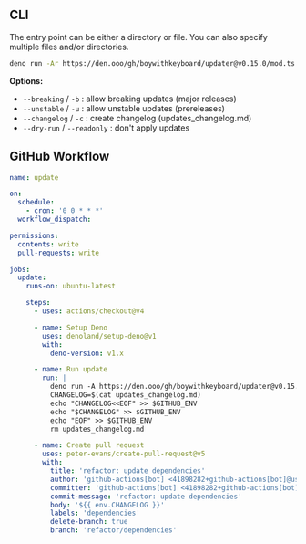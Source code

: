 ## CLI

The entry point can be either a directory or file. You can also specify multiple
files and/or directories.

```bash
deno run -Ar https://den.ooo/gh/boywithkeyboard/updater@v0.15.0/mod.ts ./deno.json
```

**Options:**

- `--breaking` / `-b` : allow breaking updates (major releases)
- `--unstable` / `-u` : allow unstable updates (prereleases)
- `--changelog` / `-c` : create changelog (updates_changelog.md)
- `--dry-run` / `--readonly` : don't apply updates

<!-- - `--safe-mode` / `-s` : perform compatibility checks -->

## GitHub Workflow

```yml
name: update

on:
  schedule:
    - cron: '0 0 * * *'
  workflow_dispatch:

permissions:
  contents: write
  pull-requests: write

jobs:
  update:
    runs-on: ubuntu-latest

    steps:
      - uses: actions/checkout@v4

      - name: Setup Deno
        uses: denoland/setup-deno@v1
        with:
          deno-version: v1.x

      - name: Run update
        run: |
          deno run -A https://den.ooo/gh/boywithkeyboard/updater@v0.15.0/mod.ts -c
          CHANGELOG=$(cat updates_changelog.md)
          echo "CHANGELOG<<EOF" >> $GITHUB_ENV
          echo "$CHANGELOG" >> $GITHUB_ENV
          echo "EOF" >> $GITHUB_ENV
          rm updates_changelog.md

      - name: Create pull request
        uses: peter-evans/create-pull-request@v5
        with:
          title: 'refactor: update dependencies'
          author: 'github-actions[bot] <41898282+github-actions[bot]@users.noreply.github.com>'
          committer: 'github-actions[bot] <41898282+github-actions[bot]@users.noreply.github.com>'
          commit-message: 'refactor: update dependencies'
          body: '${{ env.CHANGELOG }}'
          labels: 'dependencies'
          delete-branch: true
          branch: 'refactor/dependencies'
```
